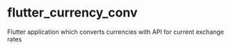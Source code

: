 # flutter_currency_conv

Flutter application which converts currencies with API for current exchange rates
